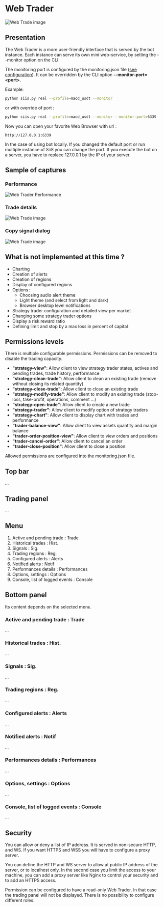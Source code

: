 # Web Trader #

![Web Trade image](../img/webtrader1.png)

## Presentation ##

The Web Trader is a more user-friendly interface that is served by the bot instance.
Each instance can serve its own mini web-service, by setting the --monitor option on the CLI.

The monitoring port is configured by the monitoring.json file ([see configuration](../configuration/index.md)).
It can be overridden by the CLI option **--monitor-port=\<port\>**.

Example:

```bash
python siis.py real --profile=macd_usdt --monitor
```

or with override of port :

```bash
python siis.py real --profile=macd_usdt --monitor --monitor-port=6339
```

Now you can open your favorite Web Browser with url :

```
http://127.0.0.1:6339
```

In the case of using bot locally. If you changed the default port or run multiple instance of SiiS you can change the port.
If you execute the bot on a server, you have to replace 127.0.0.1 by the IP of your server.

## Sample of captures ##

### Performance ###

![Web Trader Performance](../img/webtrader4.png)

### Trade details ###

![Web Trade image](../img/webtrader2.png)

### Copy signal dialog ###

![Web Trade image](../img/webtrader3.png)

## What is not implemented at this time ? ##

* Charting
* Creation of alerts
* Creation of regions
* Display of configured regions
* Options :
  * Choosing audio alert theme
  * Light theme (and select from light and dark)
  * Browser desktop level notifications
* Strategy trader configuration and detailed view per market
* Changing some strategy trader options
* Display a risk:reward ratio
* Defining limit and stop by a max loss in percent of capital

## Permissions levels ##

There is multiple configurable permissions. Permissions can be removed to disable the trading capacity.

* **"strategy-view"**: Allow client to view strategy trader states, actives and pending trades, trade history, performance
* **"strategy-clean-trade"**: Allow client to clean an existing trade (remove without closing its related quantity)
* **"strategy-close-trade"**: Allow client to close an existing trade
* **"strategy-modify-trade"**: Allow client to modify an existing trade (stop-loss, take-profit, operations, comment ...)
* **"strategy-open-trade"**: Allow client to create a new trade
* **"strategy-trader"**: Allow client to modify option of strategy traders
* **"strategy-chart"**: Allow client to display chart with trades and performance
* **"trader-balance-view"**: Allow client to view assets quantity and margin balance
* **"trader-order-position-view"**: Allow client to view orders and positions
* **"trader-cancel-order"**: Allow client to cancel an order
* **"trader-close-position"**: Allow client to close a position

Allowed permissions are configured into the monitoring.json file.

## Top bar ##

...

## Trading panel ##

...

## Menu ##

1) Active and pending trade : Trade
2) Historical trades : Hist.
3) Signals : Sig.
4) Trading regions : Reg.
5) Configured alerts : Alerts
6) Notified alerts : Notif
7) Performances details : Performances
8) Options, settings : Options
9) Console, list of logged events : Console

## Bottom panel ##

Its content depends on the selected menu.

### Active and pending trade : Trade ###

...

### Historical trades : Hist. ###

...

### Signals : Sig. ###

...

### Trading regions : Reg. ###

...

### Configured alerts : Alerts ###

...

### Notified alerts : Notif ###

...

### Performances details : Performances ###

...

### Options, settings : Options ###

...

### Console, list of logged events : Console ###

...

## Security ##

You can allow or deny a list of IP address.
It is served in non-secure HTTP, and WS. If you want HTTPS and WSS you will have to configure a proxy server.

You can define the HTTP and WS server to allow at public IP address of the server,
or to localhost only. In the second case you limit the access to your machine, 
you can add a proxy server like Nginx to control your security and to add an HTTPS access.

Permission can be configured to have a read-only Web Trader. In that case the trading panel will not be displayed.
There is no possibility to configure different roles.

